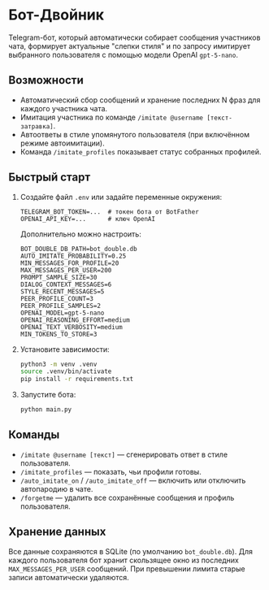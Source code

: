 # Бот-Двойник

Telegram-бот, который автоматически собирает сообщения участников чата, формирует актуальные "слепки стиля" и по запросу имитирует выбранного пользователя с помощью модели OpenAI `gpt-5-nano`.

## Возможности
- Автоматический сбор сообщений и хранение последних N фраз для каждого участника чата.
- Имитация участника по команде `/imitate @username [текст-затравка]`.
- Автоответы в стиле упомянутого пользователя (при включённом режиме автоимитации).
- Команда `/imitate_profiles` показывает статус собранных профилей.

## Быстрый старт
1. Создайте файл `.env` или задайте переменные окружения:
   ```env
   TELEGRAM_BOT_TOKEN=...  # токен бота от BotFather
   OPENAI_API_KEY=...      # ключ OpenAI
   ```
   Дополнительно можно настроить:
   ```env
   BOT_DOUBLE_DB_PATH=bot_double.db
   AUTO_IMITATE_PROBABILITY=0.25
   MIN_MESSAGES_FOR_PROFILE=20
   MAX_MESSAGES_PER_USER=200
   PROMPT_SAMPLE_SIZE=30
   DIALOG_CONTEXT_MESSAGES=6
   STYLE_RECENT_MESSAGES=5
   PEER_PROFILE_COUNT=3
   PEER_PROFILE_SAMPLES=2
   OPENAI_MODEL=gpt-5-nano
   OPENAI_REASONING_EFFORT=medium
   OPENAI_TEXT_VERBOSITY=medium
   MIN_TOKENS_TO_STORE=3
   ```

2. Установите зависимости:
   ```bash
   python3 -m venv .venv
   source .venv/bin/activate
   pip install -r requirements.txt
   ```

3. Запустите бота:
   ```bash
   python main.py
   ```

## Команды
- `/imitate @username [текст]` — сгенерировать ответ в стиле пользователя.
- `/imitate_profiles` — показать, чьи профили готовы.
- `/auto_imitate_on` / `/auto_imitate_off` — включить или отключить автопародию в чате.
- `/forgetme` — удалить все сохранённые сообщения и профиль пользователя.

## Хранение данных
Все данные сохраняются в SQLite (по умолчанию `bot_double.db`). Для каждого пользователя бот хранит скользящее окно из последних `MAX_MESSAGES_PER_USER` сообщений. При превышении лимита старые записи автоматически удаляются.
